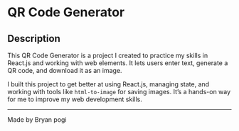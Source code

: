 # QR Code Generator

## Description

This QR Code Generator is a project I created to practice my skills in React.js and working with web elements. It lets users enter text, generate a QR code, and download it as an image.

I built this project to get better at using React.js, managing state, and working with tools like `html-to-image` for saving images. It’s a hands-on way for me to improve my web development skills.

---

Made by Bryan pogi
